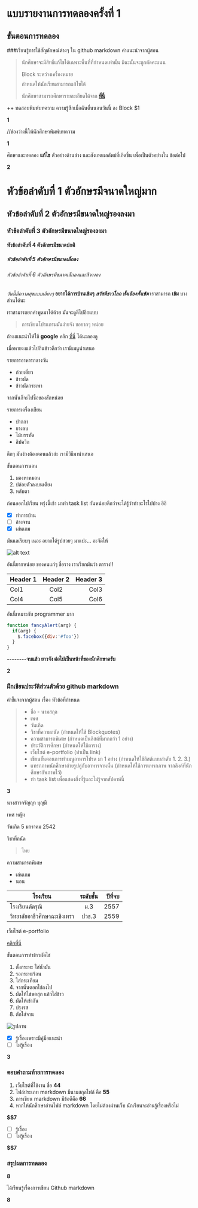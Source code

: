# แบบรายงานการทดลองครั้งที่ 1

## ขั้นตอนการทดลอง

###เรียนรู้การใช้สัญลักษณ์ต่างๆ ใน github markdown
คำแนะนำจากผู้สอน
> นักศึกษาจะมีสิทธิ์แก้ไขได้เฉพาะพื้นที่ที่กำหนดเท่านั้น มิฉะนั้นจะถูกตัดคะแนน
> 
> Block ระหว่างเครื่องหมาย $$$$ กำหนดให้นักเรียนสามารถแก้ไขได้
> 
> นักศึกษาสามารถศึกษารายละเอียดได้จาก **[ที่นี่](https://ankworld.github.io/2017-10-3-How_to_Write_Github_Markdown.html)**

++ ทดสอบพิมพ์บทความ ความรู้สึกเมื่อฉันตื่นนอนวันนี้ ลง Block $1

**$$$$1**

//ช่องว่างนี้ให้นักศึกษาพิมพ์บทความ

**$$$$1**

ศึกษาและทดลอง **แก้ไข** ตัวอย่างด้านล่าง และสังเกตผลลัพธ์ที่เกิดขึ้น เพื่อเป็นตัวอย่างใน ข้อต่อไป

**$$$$2**

# หัวข้อลำดับที่ 1 ตัวอักษรมีจนาดใหญ่มาก
## หัวข้อลำดับที่ 2 ตัวอักษรมีขนาดใหญ่รองลงมา
### หัวข้อลำดับที่ 3 ตัวอักษรมีขนาดใหญ่รองลงมา
#### หัวข้อลำดับที่ 4 ตัวอักษรมีขนาดปกติ
##### หัวข้อลำดับที่ 5 ตัวอักษรมีขนาดเล็กลง
###### หัวข้อลำดับที่ 6 ตัวอักษรมีขนาดเล็กลงและสีจางลง

_วันนี้มีความสุขแบบเอียงๆ_
**อยากได้การบ้านเข้มๆ**
**_สวัสดีชาวโลก ทั้งเอียงทั้งเข้ม_**
เราสามารถ **เข้ม** บางส่วนได้นะ

เราสามารถยกคำพูดมาได้ด้วย มันจะดูดีไปอีกแบบ
> การเขียนโปรแกรมมันง่ายจัง ขอยากๆ หน่อย

ถ้างงแนะนำให้ใช้ **google** คลิก [ที่นี่](https://www.google.co.th) ได้นะลองดู

เมื่อหายงงแล้วไปกินข้าวดีกว่า เรามีเมนูนำเสนอ

รายการอาหารกลางวัน
- ก๋วยเตี๋ยว
- ข้าวผัด
- ข้าวผัดกระเพา

จากนั้นก็จะไปซื้อของสักหน่อย

รายการเครื่องเขียน
* ปากกา
* ยางลบ
* ไม้บรรทัด
* ลิปควิก

ดึกๆ มันง่วงต้องตอนแล้วล่ะ เรามีวิธีมานำเสนอ

ขั้นตอนการนอน
1. มองหาหมอน
2. ปล่อยตัวลงบนเตียง
3. หลับตา

ก่อนออกไปเรียน พรุ่งนี้เช้า มาทำ task list กันหน่อยดีกว่าจะได้รู้ว่าทำอะไรไปบ้าง อิอิ

- [x] ทำการบ้าน
- [ ] ล้างจาน
- [x] เล่นเกม

มันแลเรียบๆ เนอะ อยากได้รูปสวยๆ มาแปะ... อะจัดให้

![alt text](https://scontent.fbkk5-6.fna.fbcdn.net/v/t1.0-9/20155972_1222776067867584_8222141954943801824_n.jpg?oh=4ecb5096824d2af420a7d68bd1d16323&oe=5A7D4107)

อันนี้ยากหน่อย ของคนแก่ๆ ชื่อราง เราเรียกมันว่า ตาราง!!

| Header 1 | Header 2 | Header 3 |
|----------|:--------:|---------:|
|Col1      |   Col2   |   Col3   |
|Col4      |   Col5   |   Col6   |

อันนี้เหมาะกับ programmer มาก

```javascript
function fancyAlert(arg) {
  if(arg) {
    $.facebox({div:'#foo'})
  }
}
```

**--------จบแล้ว ยาวจัง ต่อไปเป็นหน้าที่ของนักศึกษาครับ**

**$$$$2**


### ฝึกเขียนประวัติส่วนตัวด้วย github markdown
คำชี้แจงจากผู้สอน เรื่อง หัวข้อที่กำหนด
> - ชื่อ - นามสกุล
> - เพศ
> - วันเกิด
> - วิชาที่ความถนัด (กำหนดให้ใช้ Blockquotes)
> - ความสามารถพิเศษ (กำหนดเป็นลิสต์ที่มากกว่า 1 อย่าง)
> - ประวัติการศึกษา (กำหนดให้ใช้ตาราง)
> - เว็บไซต์ e-portfolio (ทำเป็น link)
> - เขียนขั้นตอนการทำเมนูอาหารโปรด มา 1 อย่าง (กำหนดให้ใช้ลิสต์แบบลำดับ 1. 2. 3.)
> - แทรกภาพนักศึกษาถ่ายรูปคู่กับอาหารจานนั้น (กำหนดให้ใช้การแทรกภาพ จากลิงค์ที่นักศึกษาอัพภาพไว้)
> - ทำ task list เพื่อแสดงสิ่งที่รู้และไม่รู้จากสัปดาห์นี้

**$$$$3**

นางสาวจรัญญา บุญมี

เพศ หญิง

วันเกิด 5 มกราคม 2542

วิชาที่ถนัด
> ไทย

ความสามารถพิเศษ
- เล่นเกม
- นอน

| โรงเรียน | ระดับชั้น | ปีที่จบ |
|----------|:--------:|---------:|
|โรงเรียนดัดรุณี      |   ม.3   |   2557   |
|วิทยาลัยอาชีวศึกษาฉะเชิงเทรา      |   ปวช.3   |   2559   |

เว็บไซต์ e-portfolio

[คลิกที่นี่]("https://sites.google.com/site/jaranyaboonmee/khxmul-nakreiyn-naksuksa")

ขั้นตอนการทำข้าวผัดไข่
1. ตั้งกระทะ ใส่น้ำมัน
2. รอกระทะร้อน
3. ใส่กระเทียม
4. จากนั้นตอกไข่ลงไป
5. ผัดให้ไข่พอสุก แล้วใส่ข้าว
6. ผัดให้เข้ากัน
7. ปรุงรส
8. ตักใส่จาน

![รูปภาพ](https://8eb67783-a-62cb3a1a-s-sites.googlegroups.com/site/jaranyaboonmee/khxmul-nakreiyn-naksuksa/20401267_1537514066307912_846236017_n.jpg?attachauth=ANoY7cpsaa0sHz-qSPmpbSCVaspH7queMUH7-3qioe-59TEPw33Fc5ANrbH89Eal1S9HR_VCdgbXdoIfsfa4Ij9x1P5YHj6aF5j8ZhpbMOo5nlMiIJu7P3k8q5UmQhsCIrVJyIRZMV49Bv5UFl5SU7I1SH2bi48aDE0GlZKWqm1ddwbYlgmvDoKqyA9EwDMBpX2JPLM9b6e_swGj21U0LdUvvs4Ex8KAsLxZiYbVUgPLbqDvlyHd3QePuIg4wSU7nODPc1O6hzXacaa8Ydg8R5EaoQZVAiRNpx62nfopeeN67kqdvIdSngA%3D&attredirects=0)

- [x] รู้เรื่องเพราะมีคู่มือแนะนำ
- [ ] ไม่รู้เรื่อง

**$$$$3**

### ตอบคำถามท้ายการทดลอง

1. เว็บไซต์ที่ใช้งาน ชื่อ **$4    4$**
2. ไฟล์ประเภท markdown มีนามสกุลไฟล์ คือ **$5   5$**
3. การเขียน markdown มีข้อดีคือ **$6   6$** 
4. หากให้นักศึกษาอ่านไฟล์ markdown โดยไม่ต้องผ่านเว็บ นักเรียนจะอ่านรู้เรื่องหรือไม่ 

**$$7** 

- [ ] รู้เรื่อง  
- [ ] ไม่รู้เรื่อง

**$$7** 

### สรุปผลการทดลอง

**$$$$8**

ได้เรียนรู้เรื่องการเขียน Github markdown

**$$$$8**
